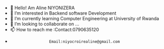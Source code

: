 - 👋 Hello! Am Aline NIYONIZERA
- 👀 I’m interested in Backend software Development
- 🌱 I’m currently learning  Computer Engineering at University of Rwanda
- 💞️ I’m looking to collaborate on ...
- 📫 How to reach me :Contact:0790635120
-                      Email:niyocroirealine@gmail.com


<!---
Aline-CROIRE/Aline-CROIRE is a ✨ special ✨ repository because its `README.md` (this file) appears on your GitHub profile.
You can click the Preview link to take a look at your changes.
--->
